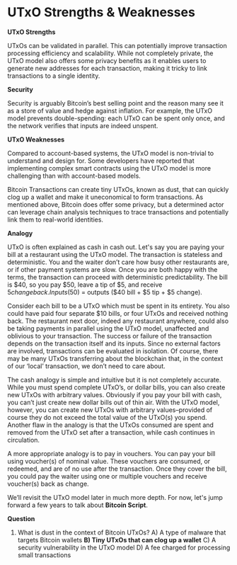# UTxO Strengths & Weaknesses

**UTxO Strengths**

UTxOs can be validated in parallel. This can potentially improve transaction processing efficiency and scalability. While not completely private, the UTxO model also offers some privacy benefits as it enables users to generate new addresses for each transaction, making it tricky to link transactions to a single identity.

**Security**

Security is arguably Bitcoin’s best selling point and the reason many see it as a store of value and hedge against inflation. For example, the UTxO model prevents double-spending: each UTxO can be spent only once, and the network verifies that inputs are indeed unspent.

**UTxO Weaknesses**

Compared to account-based systems, the UTxO model is non-trivial to understand and design for. Some developers have reported that implementing complex smart contracts using the UTxO model is more challenging than with account-based models.

Bitcoin Transactions can create tiny UTxOs, known as dust, that can quickly clog up a wallet and make it uneconomical to form transactions. As mentioned above, Bitcoin does offer some privacy, but a determined actor can leverage chain analysis techniques to trace transactions and potentially link them to real-world identities. 

**Analogy**

UTxO is often explained as cash in cash out. Let's say you are paying your bill at a restaurant using the UTxO model. The transaction is stateless and deterministic. You and the waiter don’t care how busy other restaurants are, or if other payment systems are slow. Once you are both happy with the terms, the transaction can proceed with deterministic predictability. The bill is $40, so you pay $50, leave a tip of $5, and receive $5 change back. Inputs ($50) = outputs ($40 bill + $5 tip + $5 change). 

Consider each bill to be a UTxO which must be spent in its entirety. You also could have paid four separate $10 bills, or four UTxOs and received nothing back. The restaurant next door, indeed any restaurant anywhere, could also be taking payments in parallel using the UTxO model, unaffected and oblivious to your transaction. The success or failure of the transaction depends on the transaction itself and its inputs. Since no external factors are involved, transactions can be evaluated in isolation. Of course, there may be many UTxOs transferring about the blockchain that, in the context of our ‘local’ transaction, we don’t need to care about. 

The cash analogy is simple and intuitive but it is not completely accurate. While you must spend complete UTxO’s, or dollar bills, you can also create new UTxOs with arbitrary values. Obviously if you pay your bill with cash, you can’t just create new dollar bills out of thin air. With the UTxO model, however, you can create new UTxOs with arbitrary values–provided of course they do not exceed the total value of the UTxO(s) you spend. Another flaw in the analogy is that the UTxOs consumed are spent and removed from the UTxO set after a transaction, while cash continues in circulation. 

A more appropriate analogy is to pay in vouchers. You can pay your bill using voucher(s) of nominal value. These vouchers are consumed, or redeemed, and are of no use after the transaction. Once they cover the bill, you could pay the waiter using one or multiple vouchers and receive voucher(s) back as change. 

We’ll revisit the UTxO model later in much more depth. For now, let's jump forward a few years to talk about **Bitcoin Script**. 

**Question**

1. What is dust in the context of Bitcoin UTxOs?
A) A type of malware that targets Bitcoin wallets
**B) Tiny UTxOs that can clog up a wallet**
C) A security vulnerability in the UTxO model
D) A fee charged for processing small transactions
